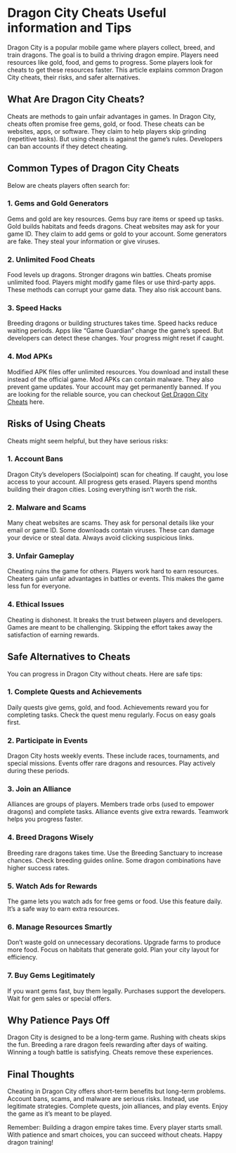 # Dragon City Cheats Useful information and Tips

Dragon City is a popular mobile game where players collect, breed, and train dragons. The goal is to build a thriving dragon empire. Players need resources like gold, food, and gems to progress. Some players look for cheats to get these resources faster. This article explains common Dragon City cheats, their risks, and safer alternatives.

## What Are Dragon City Cheats?

Cheats are methods to gain unfair advantages in games. In Dragon City, cheats often promise free gems, gold, or food. These cheats can be websites, apps, or software. They claim to help players skip grinding (repetitive tasks). But using cheats is against the game’s rules. Developers can ban accounts if they detect cheating.

## Common Types of Dragon City Cheats

Below are cheats players often search for:

### 1. Gems and Gold Generators
Gems and gold are key resources. Gems buy rare items or speed up tasks. Gold builds habitats and feeds dragons. Cheat websites may ask for your game ID. They claim to add gems or gold to your account. Some generators are fake. They steal your information or give viruses.

### 2. Unlimited Food Cheats
Food levels up dragons. Stronger dragons win battles. Cheats promise unlimited food. Players might modify game files or use third-party apps. These methods can corrupt your game data. They also risk account bans.

### 3. Speed Hacks
Breeding dragons or building structures takes time. Speed hacks reduce waiting periods. Apps like “Game Guardian” change the game’s speed. But developers can detect these changes. Your progress might reset if caught.

### 4. Mod APKs
Modified APK files offer unlimited resources. You download and install these instead of the official game. Mod APKs can contain malware. They also prevent game updates. Your account may get permanently banned. If you are looking for the reliable source, you can checkout
[Get Dragon City Cheats](https://dragoncitymodapk.city) here.

## Risks of Using Cheats

Cheats might seem helpful, but they have serious risks:

### 1. Account Bans
Dragon City’s developers (Socialpoint) scan for cheating. If caught, you lose access to your account. All progress gets erased. Players spend months building their dragon cities. Losing everything isn’t worth the risk.

### 2. Malware and Scams
Many cheat websites are scams. They ask for personal details like your email or game ID. Some downloads contain viruses. These can damage your device or steal data. Always avoid clicking suspicious links.

### 3. Unfair Gameplay
Cheating ruins the game for others. Players work hard to earn resources. Cheaters gain unfair advantages in battles or events. This makes the game less fun for everyone.

### 4. Ethical Issues
Cheating is dishonest. It breaks the trust between players and developers. Games are meant to be challenging. Skipping the effort takes away the satisfaction of earning rewards.

## Safe Alternatives to Cheats

You can progress in Dragon City without cheats. Here are safe tips:

### 1. Complete Quests and Achievements
Daily quests give gems, gold, and food. Achievements reward you for completing tasks. Check the quest menu regularly. Focus on easy goals first.

### 2. Participate in Events
Dragon City hosts weekly events. These include races, tournaments, and special missions. Events offer rare dragons and resources. Play actively during these periods.

### 3. Join an Alliance
Alliances are groups of players. Members trade orbs (used to empower dragons) and complete tasks. Alliance events give extra rewards. Teamwork helps you progress faster.

### 4. Breed Dragons Wisely
Breeding rare dragons takes time. Use the Breeding Sanctuary to increase chances. Check breeding guides online. Some dragon combinations have higher success rates.

### 5. Watch Ads for Rewards
The game lets you watch ads for free gems or food. Use this feature daily. It’s a safe way to earn extra resources.

### 6. Manage Resources Smartly
Don’t waste gold on unnecessary decorations. Upgrade farms to produce more food. Focus on habitats that generate gold. Plan your city layout for efficiency.

### 7. Buy Gems Legitimately
If you want gems fast, buy them legally. Purchases support the developers. Wait for gem sales or special offers.

## Why Patience Pays Off

Dragon City is designed to be a long-term game. Rushing with cheats skips the fun. Breeding a rare dragon feels rewarding after days of waiting. Winning a tough battle is satisfying. Cheats remove these experiences.

## Final Thoughts

Cheating in Dragon City offers short-term benefits but long-term problems. Account bans, scams, and malware are serious risks. Instead, use legitimate strategies. Complete quests, join alliances, and play events. Enjoy the game as it’s meant to be played.

Remember: Building a dragon empire takes time. Every player starts small. With patience and smart choices, you can succeed without cheats. Happy dragon training!
